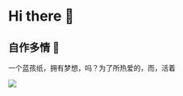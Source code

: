 # **Hi there 👋**

## 自作多情 🥴

一个蓝孩纸，拥有梦想，吗？为了所热爱的，而，活着


![](https://img.shields.io/badge/Blog-CangHan10-informational?style=flat&logo=<LOGO_NAME>&logoColor=white&color=blue)